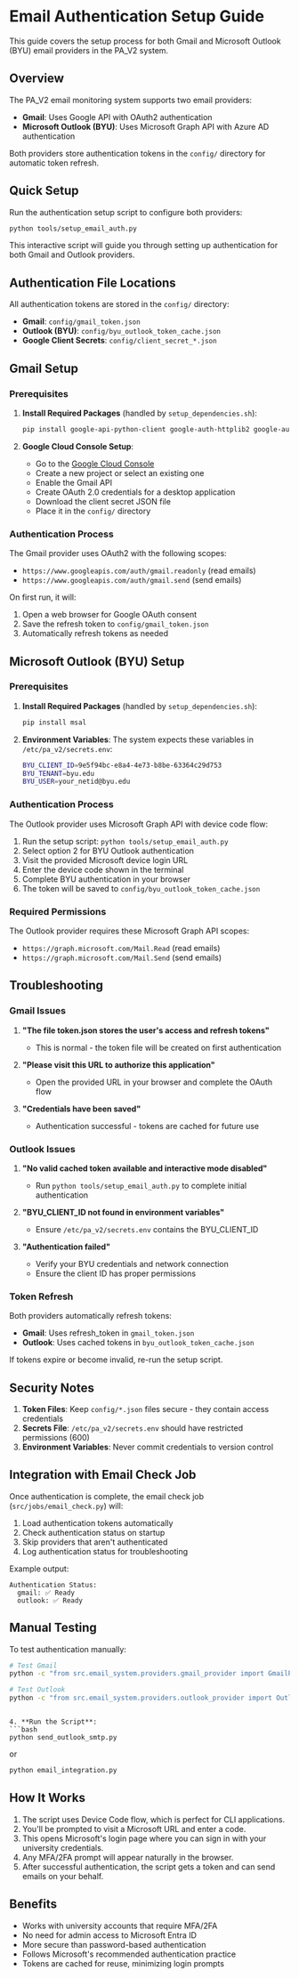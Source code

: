 # Email Authentication Setup Guide

This guide covers the setup process for both Gmail and Microsoft Outlook (BYU) email providers in the PA_V2 system.

## Overview

The PA_V2 email monitoring system supports two email providers:
- **Gmail**: Uses Google API with OAuth2 authentication
- **Microsoft Outlook (BYU)**: Uses Microsoft Graph API with Azure AD authentication

Both providers store authentication tokens in the `config/` directory for automatic token refresh.

## Quick Setup

Run the authentication setup script to configure both providers:

```bash
python tools/setup_email_auth.py
```

This interactive script will guide you through setting up authentication for both Gmail and Outlook providers.

## Authentication File Locations

All authentication tokens are stored in the `config/` directory:

- **Gmail**: `config/gmail_token.json`
- **Outlook (BYU)**: `config/byu_outlook_token_cache.json`
- **Google Client Secrets**: `config/client_secret_*.json`

## Gmail Setup

### Prerequisites

1. **Install Required Packages** (handled by `setup_dependencies.sh`):
   ```bash
   pip install google-api-python-client google-auth-httplib2 google-auth-oauthlib
   ```

2. **Google Cloud Console Setup**:
   - Go to the [Google Cloud Console](https://console.cloud.google.com/)
   - Create a new project or select an existing one
   - Enable the Gmail API
   - Create OAuth 2.0 credentials for a desktop application
   - Download the client secret JSON file
   - Place it in the `config/` directory

### Authentication Process

The Gmail provider uses OAuth2 with the following scopes:
- `https://www.googleapis.com/auth/gmail.readonly` (read emails)
- `https://www.googleapis.com/auth/gmail.send` (send emails)

On first run, it will:
1. Open a web browser for Google OAuth consent
2. Save the refresh token to `config/gmail_token.json`
3. Automatically refresh tokens as needed

## Microsoft Outlook (BYU) Setup

### Prerequisites

1. **Install Required Packages** (handled by `setup_dependencies.sh`):
   ```bash
   pip install msal
   ```

2. **Environment Variables**:
   The system expects these variables in `/etc/pa_v2/secrets.env`:
   ```bash
   BYU_CLIENT_ID=9e5f94bc-e8a4-4e73-b8be-63364c29d753
   BYU_TENANT=byu.edu
   BYU_USER=your_netid@byu.edu
   ```

### Authentication Process

The Outlook provider uses Microsoft Graph API with device code flow:

1. Run the setup script: `python tools/setup_email_auth.py`
2. Select option 2 for BYU Outlook authentication
3. Visit the provided Microsoft device login URL
4. Enter the device code shown in the terminal
5. Complete BYU authentication in your browser
6. The token will be saved to `config/byu_outlook_token_cache.json`

### Required Permissions

The Outlook provider requires these Microsoft Graph API scopes:
- `https://graph.microsoft.com/Mail.Read` (read emails)
- `https://graph.microsoft.com/Mail.Send` (send emails)

## Troubleshooting

### Gmail Issues

1. **"The file token.json stores the user's access and refresh tokens"**
   - This is normal - the token file will be created on first authentication

2. **"Please visit this URL to authorize this application"**
   - Open the provided URL in your browser and complete the OAuth flow

3. **"Credentials have been saved"**
   - Authentication successful - tokens are cached for future use

### Outlook Issues

1. **"No valid cached token available and interactive mode disabled"**
   - Run `python tools/setup_email_auth.py` to complete initial authentication

2. **"BYU_CLIENT_ID not found in environment variables"**
   - Ensure `/etc/pa_v2/secrets.env` contains the BYU_CLIENT_ID

3. **"Authentication failed"**
   - Verify your BYU credentials and network connection
   - Ensure the client ID has proper permissions

### Token Refresh

Both providers automatically refresh tokens:
- **Gmail**: Uses refresh_token in `gmail_token.json`
- **Outlook**: Uses cached tokens in `byu_outlook_token_cache.json`

If tokens expire or become invalid, re-run the setup script.

## Security Notes

1. **Token Files**: Keep `config/*.json` files secure - they contain access credentials
2. **Secrets File**: `/etc/pa_v2/secrets.env` should have restricted permissions (600)
3. **Environment Variables**: Never commit credentials to version control

## Integration with Email Check Job

Once authentication is complete, the email check job (`src/jobs/email_check.py`) will:

1. Load authentication tokens automatically
2. Check authentication status on startup
3. Skip providers that aren't authenticated
4. Log authentication status for troubleshooting

Example output:
```
Authentication Status:
  gmail: ✅ Ready
  outlook: ✅ Ready
```

## Manual Testing

To test authentication manually:

```bash
# Test Gmail
python -c "from src.email_system.providers.gmail_provider import GmailProvider; print('Gmail auth:', GmailProvider().is_authenticated())"

# Test Outlook
python -c "from src.email_system.providers.outlook_provider import OutlookGraphProvider; print('Outlook auth:', OutlookGraphProvider().is_authenticated())"
```
   ```

4. **Run the Script**:
   ```bash
   python send_outlook_smtp.py
   ```
   or
   ```bash
   python email_integration.py
   ```

## How It Works

1. The script uses Device Code flow, which is perfect for CLI applications.
2. You'll be prompted to visit a Microsoft URL and enter a code.
3. This opens Microsoft's login page where you can sign in with your university credentials.
4. Any MFA/2FA prompt will appear naturally in the browser.
5. After successful authentication, the script gets a token and can send emails on your behalf.

## Benefits

- Works with university accounts that require MFA/2FA
- No need for admin access to Microsoft Entra ID
- More secure than password-based authentication
- Follows Microsoft's recommended authentication practice
- Tokens are cached for reuse, minimizing login prompts
